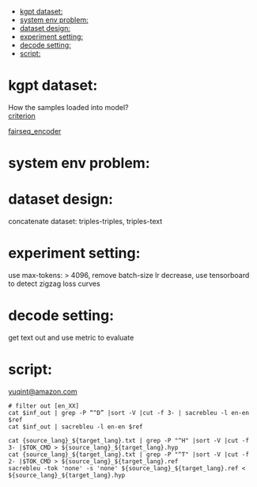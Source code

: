 - [kgpt dataset:](#kgpt-dataset)
- [system env problem:](#system-env-problem)
- [dataset design:](#dataset-design)
- [experiment setting:](#experiment-setting)
- [decode setting:](#decode-setting)
- [script:](#script)

# kgpt dataset:
How the samples loaded into model? \
[criterion](https://github.com/pytorch/fairseq/blob/master/fairseq/criterions/label_smoothed_cross_entropy.py#L79)

[fairseq_encoder](https://github.com/pytorch/fairseq/blob/425c36eafff535fe7337f8bdd5ace22ebacc78cb/fairseq/models/fairseq_encoder.py#L43-L55)


# system env problem:

# dataset design:
concatenate dataset: triples-triples, triples-text

# experiment setting:
use max-tokens: > 4096, remove batch-size
lr decrease, 
use tensorboard to detect zigzag loss curves

# decode setting:
get text out and use metric to evaluate

# script:
yuqint@amazon.com
```
# filter out [en_XX]
cat $inf_out | grep -P “^D” |sort -V |cut -f 3- | sacrebleu -l en-en $ref
cat $inf_out | sacrebleu -l en-en $ref
```

```
cat {source_lang}_${target_lang}.txt | grep -P "^H" |sort -V |cut -f 3- |$TOK_CMD > ${source_lang}_${target_lang}.hyp
cat {source_lang}_${target_lang}.txt | grep -P "^T" |sort -V |cut -f 2- |$TOK_CMD > ${source_lang}_${target_lang}.ref
sacrebleu -tok 'none' -s 'none' ${source_lang}_${target_lang}.ref < ${source_lang}_${target_lang}.hyp

```


